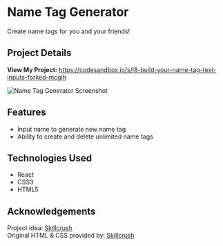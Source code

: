 # Name Tag Generator

Create name tags for you and your friends!

## Project Details

**View My Project:** https://codesandbox.io/s/l8-build-your-name-tag-text-inputs-forked-mcgih

![Name Tag Generator Screenshot](https://github.com/e-gunn/name-tag-generator/blob/main/img/screenshot.png)

## Features

- Input name to generate new name tag
- Ability to create and delete unlimited name tags

## Technologies Used

- React
- CSS3
- HTML5

## Acknowledgements

Project idea: [Skillcrush](https://skillcrush.com)<br>
Original HTML & CSS provided by: [Skillcrush](https://skillcrush.com)
